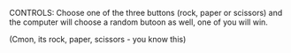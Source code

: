 CONTROLS:
Choose one of the three buttons (rock, paper or scissors) and the computer will choose a random butoon as well, one of you will win.

(Cmon, its rock, paper, scissors - you know this)
